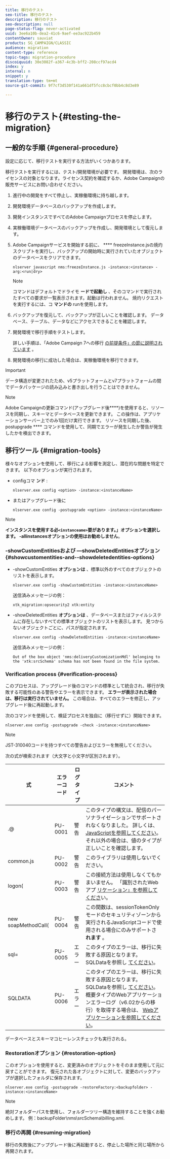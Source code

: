 ```yaml
---
title: 移行のテスト
seo-title: 移行のテスト
description: 移行のテスト
seo-description: null
page-status-flag: never-activated
uuid: 3ee6a10b-dea2-41c6-9aef-ee3ac922b459
contentOwner: sauviat
products: SG_CAMPAIGN/CLASSIC
audience: migration
content-type: reference
topic-tags: migration-procedure
discoiquuid: 30e3082f-a367-4c3b-bff2-208ccf97acd4
index: y
internal: n
snippet: y
translation-type: tm+mt
source-git-commit: 9f7cf3d530f141a661df5fcc8cbcf0bb4c8d3e89

---
```



# 移行のテスト{#testing-the-migration}

## 一般的な手順 {#general-procedure}

設定に応じて、移行テストを実行する方法がいくつかあります。

移行テストを実行するには、テスト/開発環境が必要です。 開発環境は、次のライセンスの対象となります。ライセンス契約を確認するか、Adobe Campaignの販売サービスにお問い合わせください。

1. 進行中の開発をすべて停止し、実稼働環境に持ち越します。
1. 開発環境データベースのバックアップを作成します。
1. 開発インスタンスですべてのAdobe Campaignプロセスを停止します。
1. 実稼働環境データベースのバックアップを作成し、開発環境として復元します。
1. Adobe Campaignサービスを開始する前に、 **** freezeInstance.jsの焼灼スクリプトを実行し、バックアップの開始時に実行されていたオブジェクトのデータベースをクリアできます。

   ```
   nlserver javascript nms:freezeInstance.js -instance:<instance> -arg:<run|dry>
   ```

   >[!NOTE]
   >
   >コマンドはデフォルトでドライモ **ードで起動し** 、そのコマンドで実行されたすべての要求が一覧表示されます。起動は行われません。 焼灼リクエストを実行するには、コ **マンドの** runを使用します。

1. バックアップを復元して、バックアップが正しいことを確認します。 データベース、テーブル、データなどにアクセスできることを確認します。
1. 開発環境で移行手順をテストします。

   詳しい手順は、「Adobe Campaign 7への移行 [の前提条件」の節に説明されています](../../migration/using/prerequisites-for-migration-to-adobe-campaign-7.md) 。

1. 開発環境の移行に成功した場合は、実稼働環境を移行できます。

>[!IMPORTANT]
>
>データ構造が変更されたため、v5プラットフォームとv7プラットフォームの間でデータパッケージの読み込みと書き出しを行うことはできません。

>[!NOTE]
>
>Adobe Campaignの更新コマンド(アップグレード後&#x200B;****)を使用すると、リソースを同期し、スキーマとデータベースを更新できます。 この操作は、アプリケーションサーバー上でのみ1回だけ実行できます。 リソースを同期した後、postupgrade **** コマンドを使用して、同期でエラーが発生したか警告が発生したかを検出できます。

## 移行ツール {#migration-tools}

様々なオプションを使用して、移行による影響を測定し、潜在的な問題を特定できます。 以下のオプションが実行されます。

* configコマ **ンド** :

   ```
   nlserver.exe config <option> -instance:<instanceName>
   ```

* またはアップグレード後に

   ```
   nlserver.exe config -postupgrade <option> -instance:<instanceName>
   ```

>[!NOTE]
>
>**インスタンスを使用する必`<instanceame>`**要があります。」オプションを選択します。 -allinstancesオプションの使用はお**&#x200B;勧めしません&#x200B;**。

### -showCustomEntitiesおよび —showDeletedEntitiesオプション {#showcustomentities-and--showdeletedentities-options}

* -showCustomEntities **オプションは** 、標準以外のすべてのオブジェクトのリストを表示します。

   ```
   nlserver.exe config -showCustomEntities -instance:<instanceName>
   ```

   送信済みメッセージの例：

   ```
   xtk_migration:opsecurity2 xtk:entity
   ```

* -showDeletedEntities **オプションは** 、データベースまたはファイルシステムに存在しないすべての標準オブジェクトのリストを表示します。 見つからないオブジェクトごとに、パスが指定されます。

   ```
   nlserver.exe config -showDeletedEntities -instance:<instanceName>
   ```

   送信済みメッセージの例：

   ```
   Out of the box object 'nms:deliveryCustomizationMdl' belonging to the 'xtk:srcSchema' schema has not been found in the file system.
   ```

### Verification process {#verification-process}

このプロセスは、アップグレード後のコマンドの標準として統合され、移行が失敗する可能性のある警告やエラーを表示できます。 **エラーが表示された場合は、移行は実行されていません。** この場合は、すべてのエラーを修正し、アップグレード後に再起動します。

次のコマンドを使用して、検証プロセスを独自に（移行せずに）開始できます。

```
nlserver.exe config -postupgrade -check -instance:<instanceName>
```

>[!NOTE]
>
>JST-310040コードを持つすべての警告およびエラーを無視してください。

次の式が検索されます（大文字と小文字が区別されます）。

<table> 
 <thead> 
  <tr> 
   <th> 式<br /> </th> 
   <th> エラーコード<br /> </th> 
   <th> ログタイプ<br /> </th> 
   <th> コメント<br /> </th> 
  </tr> 
 </thead> 
 <tbody> 
  <tr> 
   <td> .@<br /> </td> 
   <td> PU-0001<br /> </td> 
   <td> 警告<br /> </td> 
   <td> このタイプの構文は、配信のパーソナライゼーションでサポートされなくなりました。 詳しくは、 <a href="../../migration/using/general-configurations.md#javascript" target="_blank">JavaScriptを参照してください</a>。 それ以外の場合は、値のタイプが正しいことを確認します。<br /> </td> 
  </tr> 
  <tr> 
   <td> common.js<br /> </td> 
   <td> PU-0002<br /> </td> 
   <td> 警告<br /> </td> 
   <td> このライブラリは使用しないでください。<br /> </td> 
  </tr> 
  <tr> 
   <td> logon(<br /> </td> 
   <td> PU-0003<br /> </td> 
   <td> 警告<br /> </td> 
   <td> この接続方法は使用しなくてもかまいません。 「識別されたWebアプ <a href="../../migration/using/general-configurations.md#identified-web-applications" target="_blank">リケーション」を参照してくださ</a>い。<br /> </td> 
  </tr> 
  <tr> 
   <td> new soapMethodCall(<br /> </td> 
   <td> PU-0004<br /> </td> 
   <td> 警告<br /> </td> 
   <td> この関数は、sessionTokenOnlyモードのセキュリティゾーンから実行されるJavaScriptコードで使用される場合にのみサポートさ <strong>れます</strong> 。<br /> </td> 
  </tr> 
  <tr> 
   <td> sql=<br /> </td> 
   <td> PU-0005<br /> </td> 
   <td> エラー<br /> </td> 
   <td> このタイプのエラーは、移行に失敗する原因となります。 SQLDataを参照し <a href="../../migration/using/general-configurations.md#sqldata" target="_blank">てください</a>。<br /> </td> 
  </tr> 
  <tr> 
   <td> SQLDATA<br /> </td> 
   <td> PU-0006<br /> </td> 
   <td> エラー<br /> </td> 
   <td> このタイプのエラーは、移行に失敗する原因となります。 SQLDataを参照し <a href="../../migration/using/general-configurations.md#sqldata" target="_blank">てください</a>。 概要タイプのWebアプリケーションエラーログ（v6.02からの移行）を取得する場合は、 <a href="../../migration/using/specific-configurations-in-v6-02.md#web-applications" target="_blank">Webアプリケーションを参照してください</a>。<br /> </td> 
  </tr> 
 </tbody> 
</table>

データベースとスキーマコヒーレンスチェックも実行される。

### Restorationオプション {#restoration-option}

このオプションを使用すると、変更済みのオブジェクトをそのまま使用して元に戻すことができます。 復元された各オブジェクトに対して、変更のバックアップが選択したフォルダに保存されます。

```
nlserver.exe config -postupgrade -restoreFactory:<backupfolder> -instance:<instanceName>
```

>[!NOTE]
>
>絶対フォルダーパスを使用し、フォルダーツリー構造を維持することを強くお勧めします。 例：backupFolder\nms\srcSchema\billing.xml.

### 移行の再開 {#resuming-migration}

移行の失敗後にアップグレード後に再起動すると、停止した場所と同じ場所から再開されます。
